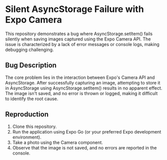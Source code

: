 # Silent AsyncStorage Failure with Expo Camera

This repository demonstrates a bug where AsyncStorage.setItem() fails silently when saving images captured using the Expo Camera API. The issue is characterized by a lack of error messages or console logs, making debugging challenging.

## Bug Description

The core problem lies in the interaction between Expo's Camera API and AsyncStorage.  After successfully capturing an image, attempting to store it in AsyncStorage using AsyncStorage.setItem() results in no apparent effect.  The image isn't saved, and no error is thrown or logged, making it difficult to identify the root cause.

## Reproduction

1. Clone this repository.
2. Run the application using Expo Go (or your preferred Expo development environment).
3. Take a photo using the Camera component.
4. Observe that the image is not saved, and no errors are reported in the console.